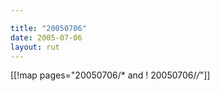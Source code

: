 ```yaml
---

title: "20050706"
date: 2005-07-06
layout: rut
---
```


[[!map pages="20050706/* and ! 20050706/*/*"]]
